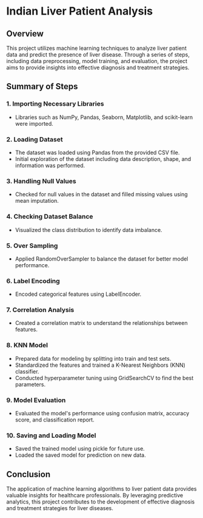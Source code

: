 # Indian Liver Patient Analysis

## Overview
This project utilizes machine learning techniques to analyze liver patient data and predict the presence of liver disease. Through a series of steps, including data preprocessing, model training, and evaluation, the project aims to provide insights into effective diagnosis and treatment strategies.

## Summary of Steps

### 1. Importing Necessary Libraries
   - Libraries such as NumPy, Pandas, Seaborn, Matplotlib, and scikit-learn were imported.

### 2. Loading Dataset
   - The dataset was loaded using Pandas from the provided CSV file.
   - Initial exploration of the dataset including data description, shape, and information was performed.

### 3. Handling Null Values
   - Checked for null values in the dataset and filled missing values using mean imputation.

### 4. Checking Dataset Balance
   - Visualized the class distribution to identify data imbalance.

### 5. Over Sampling
   - Applied RandomOverSampler to balance the dataset for better model performance.

### 6. Label Encoding
   - Encoded categorical features using LabelEncoder.

### 7. Correlation Analysis
   - Created a correlation matrix to understand the relationships between features.

### 8. KNN Model
   - Prepared data for modeling by splitting into train and test sets.
   - Standardized the features and trained a K-Nearest Neighbors (KNN) classifier.
   - Conducted hyperparameter tuning using GridSearchCV to find the best parameters.

### 9. Model Evaluation
   - Evaluated the model's performance using confusion matrix, accuracy score, and classification report.

### 10. Saving and Loading Model
   - Saved the trained model using pickle for future use.
   - Loaded the saved model for prediction on new data.

## Conclusion
The application of machine learning algorithms to liver patient data provides valuable insights for healthcare professionals. By leveraging predictive analytics, this project contributes to the development of effective diagnosis and treatment strategies for liver diseases.


